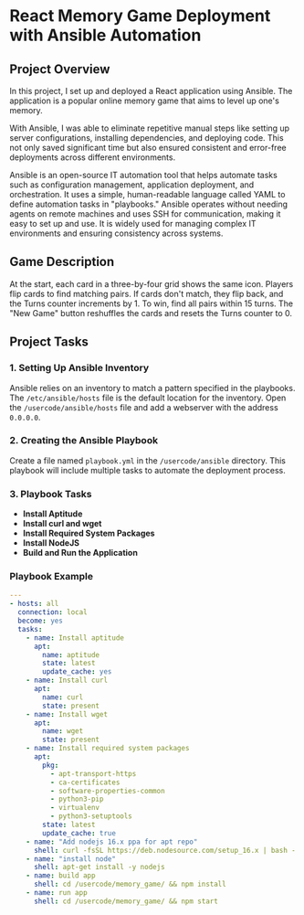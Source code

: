 # React Memory Game Deployment with Ansible Automation

## Project Overview

In this project, I set up and deployed a React application using Ansible. The application is a popular online memory game that aims to level up one's memory.

With Ansible, I was able to eliminate repetitive manual steps like setting up server configurations, installing dependencies, and deploying code. This not only saved significant time but also ensured consistent and error-free deployments across different environments.

Ansible is an open-source IT automation tool that helps automate tasks such as configuration management, application deployment, and orchestration. It uses a simple, human-readable language called YAML to define automation tasks in "playbooks." Ansible operates without needing agents on remote machines and uses SSH for communication, making it easy to set up and use. It is widely used for managing complex IT environments and ensuring consistency across systems.


## Game Description

At the start, each card in a three-by-four grid shows the same icon. Players flip cards to find matching pairs. If cards don't match, they flip back, and the Turns counter increments by 1. To win, find all pairs within 15 turns. The "New Game" button reshuffles the cards and resets the Turns counter to 0.



## Project Tasks

### 1. Setting Up Ansible Inventory

Ansible relies on an inventory to match a pattern specified in the playbooks. The `/etc/ansible/hosts` file is the default location for the inventory. Open the `/usercode/ansible/hosts` file and add a webserver with the address `0.0.0.0`.

### 2. Creating the Ansible Playbook

Create a file named `playbook.yml` in the `/usercode/ansible` directory. This playbook will include multiple tasks to automate the deployment process.

### 3. Playbook Tasks

- **Install Aptitude**
- **Install curl and wget**
- **Install Required System Packages**
- **Install NodeJS**
- **Build and Run the Application**

### Playbook Example

```yaml
---
- hosts: all
  connection: local
  become: yes
  tasks:
    - name: Install aptitude
      apt:
        name: aptitude
        state: latest
        update_cache: yes
    - name: Install curl
      apt:
        name: curl
        state: present
    - name: Install wget
      apt:
        name: wget
        state: present
    - name: Install required system packages
      apt:
        pkg:
          - apt-transport-https
          - ca-certificates
          - software-properties-common
          - python3-pip
          - virtualenv
          - python3-setuptools
        state: latest
        update_cache: true
    - name: "Add nodejs 16.x ppa for apt repo"
      shell: curl -fsSL https://deb.nodesource.com/setup_16.x | bash -
    - name: "install node"
      shell: apt-get install -y nodejs
    - name: build app
      shell: cd /usercode/memory_game/ && npm install
    - name: run app
      shell: cd /usercode/memory_game/ && npm start

